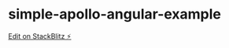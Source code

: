 # simple-apollo-angular-example

[Edit on StackBlitz ⚡️](https://stackblitz.com/edit/simple-apollo-angular-example-y2xtuq)